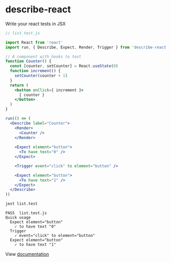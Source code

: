 describe-react
===

Write your react tests in JSX

```jsx
// list.test.js

import React from 'react'
import run, { Describe, Expect, Render, Trigger } from 'describe-react'

// A component with hooks to test
function Counter() {
  const [counter, setCounter] = React.useState(0)
  function increment() {
    setCounter(counter + 1)
  }
  return (
    <button onClick={ increment }>
      { counter }
    </button>
  )
}

run(() => (
  <Describe label="Counter">
    <Render>
      <Counter />
    </Render>
    
    <Expect element="button">
      <To have text="0" />
    </Expect>

    <Trigger event="click" to element="button" />

    <Expect element="button">
      <To have text="1" />
    </Expect>
  </Describe>
))
```

```bash
jest list.test
```
```
PASS  list.test.js
Quick usage
  Expect element="button"
    ✓ to have text "0"
  Trigger
    ✓ event="click" to element="button"
  Expect element="button"
    ✓ to have text "1"
```

View [documentation](https://francoisrv.github.io/describe-react/#/)
